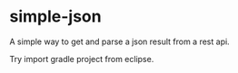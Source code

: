 # simple-json

A simple way to get and parse a json result from a rest api.

Try import gradle project from eclipse.